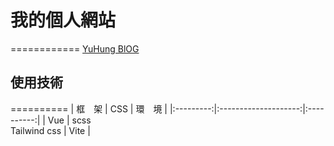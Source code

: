 # 我的個人網站
============
<a href="https://yu-hung-web.netlify.app/" target="_blank">YuHung BlOG</a>

## 使用技術
==========
| 框&emsp;架 | CSS                  | 環&emsp;境 |
|:---------:|:--------------------:|:----------:|
| Vue       | scss<br>Tailwind css | Vite       |
